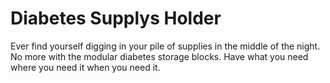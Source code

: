 # Diabetes Supplys Holder #

Ever find yourself digging in your pile of supplies in the middle of the night. No more with the modular diabetes storage blocks. Have what you need where you need it when you need it.
